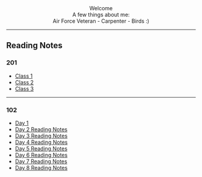 
<div align ="center"> Welcome </div>
<div align ="center">A few things about me:</div>
<div align ="center"> Air Force Veteran - Carpenter - Birds :)</div>

---
## Reading Notes
### 201

- [Class 1](class-01.md)
- [Class 2](class-02.md)
- [Class 3](class-03.md)
---

### 102

- [Day 1](day-1-reading-notes.md)
- [Day 2 Reading Notes](day-2-reading-notes.md)
- [Day 3 Reading Notes](day-3-reading-notes.md)
- [Day 4 Reading Notes](day-4-reading-notes.md)
- [Day 5 Reading Notes](day-5-reading-notes.md)
- [Day 6 Reading Notes](day-6-reading-notes.md)
- [Day 7 Reading Notes](day-7-reading-notes.md)
- [Day 8 Reading Notes](day-8-reading-notes.md)